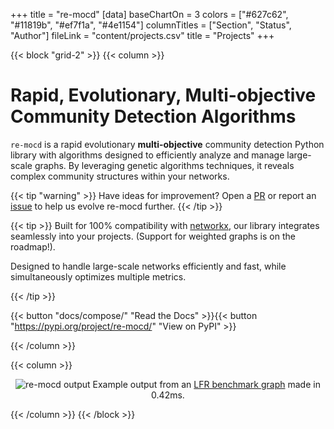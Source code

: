 +++
title = "re-mocd"
[data]
baseChartOn = 3
colors = ["#627c62", "#11819b", "#ef7f1a", "#4e1154"]
columnTitles = ["Section", "Status", "Author"]
fileLink = "content/projects.csv"
title = "Projects"
+++

{{< block "grid-2" >}}
{{< column >}}

# Rapid, Evolutionary, Multi-objective Community Detection Algorithms

`re-mocd` is a rapid evolutionary **multi-objective** community detection Python library with algorithms designed to efficiently analyze and manage large-scale graphs. By leveraging genetic algorithms techniques, it reveals complex community structures within your networks.

{{< tip "warning" >}}
Have ideas for improvement? Open a [PR](https://github.com/0l1ve1r4/re-mocd/pulls) or report an [issue](https://github.com/0l1ve1r4/re-mocd/issues/new/choose) to help us evolve re-mocd further.
{{< /tip >}}

{{< tip >}}
Built for 100% compatibility with [networkx](https://networkx.org/), our library integrates seamlessly into your projects. (Support for weighted graphs is on the roadmap!).

Designed to handle large-scale networks efficiently and fast, while simultaneously optimizes multiple metrics.

{{< /tip >}}

{{< button "docs/compose/" "Read the Docs" >}}{{< button "https://pypi.org/project/re-mocd/" "View on PyPI" >}}

{{< /column >}}

{{< column >}}

<center>
  
![re-mocd output](/images/index.png)
Example output from an [LFR benchmark graph](https://networkx.org/documentation/stable/reference/generated/networkx.generators.community.LFR_benchmark_graph.html) made in 0.42ms.

</center>

{{< /column >}}
{{< /block >}}

